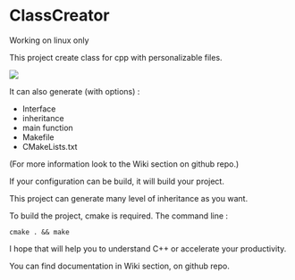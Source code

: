 # ClassCreator

Working on linux only

This project create class for cpp with personalizable files.

![](https://cdn.discordapp.com/attachments/644106345397747713/644876013284753429/Peek_2019-11-15_14-23.gif)

It can also generate (with options) :
- Interface
- inheritance
- main function
- Makefile
- CMakeLists.txt

(For more information look to the Wiki section on github repo.)

If your configuration can be build, it will build your project.

This project can generate many level of inheritance as you want.

To build the project, cmake is required.
The command line :
```
cmake . && make
```

I hope that will help you to understand C++ or accelerate your productivity.

You can find documentation in Wiki section, on github repo.